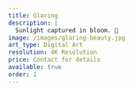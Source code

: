 ```yaml
---
title: Glaring
description: |
  Sunlight captured in bloom. 🌼
image: /images/glaring-beauty.jpg
art_type: Digital Art
resolution: 4K Resolution
price: Contact for details
available: true
order: 1
---
```

